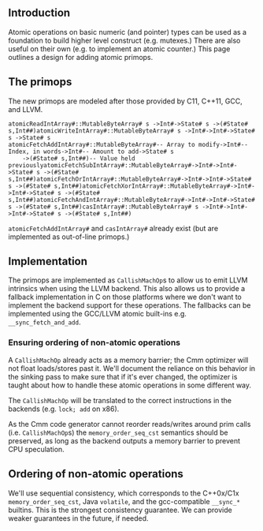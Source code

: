 ## Introduction


Atomic operations on basic numeric (and pointer) types can be used as a foundation to build higher level construct (e.g. mutexes.) There are also useful on their own (e.g. to implement an atomic counter.) This page outlines a design for adding atomic primops.

## The primops


The new primops are modeled after those provided by C11, C++11, GCC, and LLVM.

```
atomicReadIntArray#::MutableByteArray# s ->Int#->State# s ->(#State# s,Int##)atomicWriteIntArray#::MutableByteArray# s ->Int#->Int#->State# s ->State# s
atomicFetchAddIntArray#::MutableByteArray#-- Array to modify->Int#-- Index, in words->Int#-- Amount to add->State# s
    ->(#State# s,Int##)-- Value held previouslyatomicFetchSubIntArray#::MutableByteArray#->Int#->Int#->State# s ->(#State# s,Int##)atomicFetchOrIntArray#::MutableByteArray#->Int#->Int#->State# s ->(#State# s,Int##)atomicFetchXorIntArray#::MutableByteArray#->Int#->Int#->State# s ->(#State# s,Int##)atomicFetchAndIntArray#::MutableByteArray#->Int#->Int#->State# s ->(#State# s,Int##)casIntArray#::MutableByteArray# s ->Int#->Int#->Int#->State# s ->(#State# s,Int##)
```

`atomicFetchAddIntArray#` and `casIntArray#` already exist (but are implemented as out-of-line primops.)

## Implementation


The primops are implemented as `CallishMachOp`s to allow us to emit LLVM intrinsics when using the LLVM backend. This also allows us to provide a fallback implementation in C on those platforms where we don't want to implement the backend support for these operations. The fallbacks can be implemented using the GCC/LLVM atomic built-ins e.g. `__sync_fetch_and_add`.

### Ensuring ordering of non-atomic operations


A `CallishMachOp` already acts as a memory barrier; the Cmm optimizer will not float loads/stores past it. We'll document the reliance on this behavior in the sinking pass to make sure that if it's ever changed, the optimizer is taught about how to handle these atomic operations in some different way.


The `CallishMachOp` will be translated to the correct instructions in the backends (e.g. `lock; add` on x86).


As the Cmm code generator cannot reorder reads/writes around prim calls (i.e. `CallishMachOp`s) the `memory_order_seq_cst` semantics should be preserved, as long as the backend outputs a memory barrier to prevent CPU speculation.

## Ordering of non-atomic operations


We'll use sequential consistency, which corresponds to the C++0x/C1x `memory_order_seq_cst`, Java `volatile`, and the gcc-compatible `__sync_*` builtins. This is the strongest consistency guarantee. We can provide weaker guarantees in the future, if needed.

